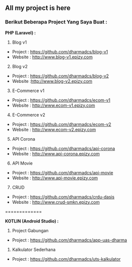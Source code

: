## All my project is here

### Berikut Beberapa Project Yang Saya Buat :


**PHP (Laravel) :**

1. Blog v1
- Project : https://github.com/dharmadcs/blog-v1
- Website : http://www.blog-v1.epizy.com
    
2. Blog v2
- Project : https://github.com/dharmadcs/blog-v2
- Website :http://www.blog-v2.epizy.com

3. E-Commerce v1
- Project : https://github.com/dharmadcs/ecom-v1
- Website : http://www.ecom-v1.epizy.com

4. E-Commerce v2
- Project : https://github.com/dharmadcs/ecom-v2
- Website : http://www.ecom-v2.epizy.com

5. API Corona
- Project : https://github.com/dharmadcs/api-corona
- Website : http://www.api-corona.epizy.com

6. API Movie
- Project : https://github.com/dharmadcs/api-movie
- Website : http://www.api-movie.epizy.com

7. CRUD
- Project : https://github.com/dharmadcs/crdu-dasis
- Website : http://www.crud-smkn.epizy.com

=============

**KOTLIN (Android Studio) :**

1. Project Gabungan
- Project : https://github.com/dharmadcs/app-uas-dharma

1. Kalkulator Sederhana
- Project : https://github.com/dharmadcs/uts-kalkulator
